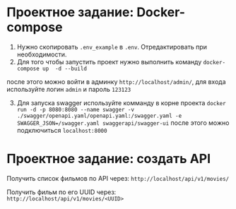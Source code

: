 # Проектное задание: Docker-compose

1. Нужно скопировать `.env_example` в `.env`. Отредактировать при необходимости.
2. Для того чтобы запустить проект нужно выполнить команду
`docker-compose up  -d --build`

после этого можно войти в админку `http://localhost/admin/`, для входа используйте логин `admin` и пароль `123123`

3. Для запуска swagger используйте комманду в корне проекта
`docker run -d -p 8080:8080 --name swagger -v ./swagger/openapi.yaml/openapi.yaml:/swagger.yaml -e SWAGGER_JSON=/swagger.yaml swaggerapi/swagger-ui` 
после этого можно подключиться `localhost:8000`


# Проектное задание: создать API

Получить список фильмов по API через: `http://localhost/api/v1/movies/`

Получить фильм по его UUID через:  `http://localhost/api/v1/movies/<UUID>`
